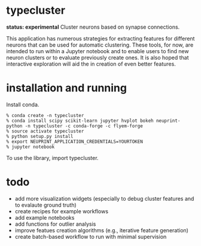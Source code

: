 # typecluster
**status: experimental**
Cluster neurons based on synapse connections.

This application has numerous strategies for extracting features for different
neurons that can be used for automatic clustering.  These tools, for now, are intended
to run within a Jupyter notebook and to enable users to find new neuron clusters or
to evaluate previously create ones.  It is also hoped that interactive exploration
will aid the in creation of even better features.

# installation and running

Install conda.

    % conda create -n typecluster
    % conda install scipy scikit-learn jupyter hvplot bokeh neuprint-python -n typecluster -c conda-forge -c flyem-forge
    % source activate typecluster
    % python setup.py install
    % export NEUPRINT_APPLICATION_CREDENTIALS=YOURTOKEN
    % jupyter notebook 

To use the library, import typecluster.

# todo

* add more visualization widgets (especially to debug cluster features and to evalaute ground truth)
* create recipes for example workflows
* add example notebooks
* add functions for outlier analysis
* improve featues creation algorithms (e.g., iterative feature generation)
* create batch-based workflow to run with minimal supervision
